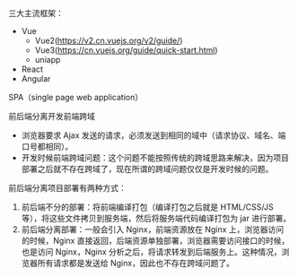 三大主流框架：

- Vue
  - Vue2(https://v2.cn.vuejs.org/v2/guide/)
  - Vue3(https://cn.vuejs.org/guide/quick-start.html)
  - uniapp
- React
- Angular


SPA（single page web application）

前后端分离开发前端跨域

- 浏览器要求 Ajax 发送的请求，必须发送到相同的域中（请求协议、域名、端口号都相同）。
- 开发时候前端跨域问题：这个问题不能按照传统的跨域思路来解决，因为项目部署之后就不存在跨域了，现在所谓的跨域问题仅仅是开发时候的问题。

前后端分离项目部署有两种方式：

1. 前后端不分的部署：将前端编译打包（编译打包之后就是 HTML/CSS/JS 等），将这些文件拷贝到服务端，然后将服务端代码编译打包为 jar 进行部署。
2. 前后端分离部署：一般会引入 Nginx，前端资源放在 Nginx 上，浏览器访问的时候，Nginx 直接返回，后端资源单独部署，浏览器需要访问接口的时候，也是访问 Nginx，Nginx 分析之后，将请求转发到后端服务上。这种情况，浏览器所有请求都是发送给 Nginx，因此也不存在跨域问题了。
